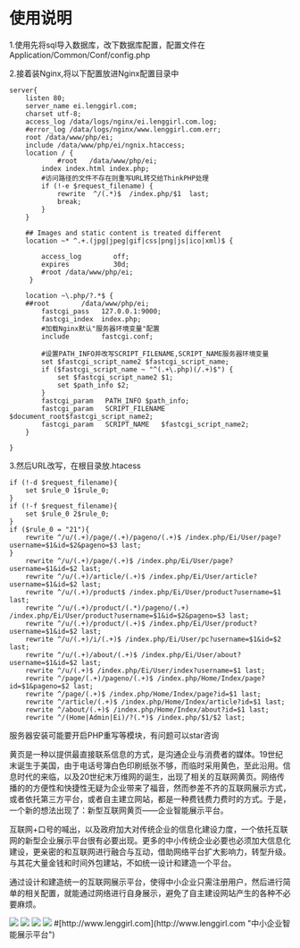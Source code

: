 
# 使用说明
1.使用先将sql导入数据库，改下数据库配置，配置文件在Application/Common/Conf/config.php

2.接着装Nginx,将以下配置放进Nginx配置目录中
```
server{
	listen 80;
	server_name ei.lenggirl.com;
	charset utf-8;
	access_log /data/logs/nginx/ei.lenggirl.com.log;
	#error_log /data/logs/nginx/www.lenggirl.com.err;
	root /data/www/php/ei;
	include /data/www/php/ei/ngnix.htaccess;
	location / {
        	#root   /data/www/php/ei;
		index index.html index.php;
		#访问路径的文件不存在则重写URL转交给ThinkPHP处理
		if (!-e $request_filename) {
			rewrite  ^/(.*)$  /index.php/$1  last;
			break;
		}
	}
	
	## Images and static content is treated different
	location ~* ^.+.(jpg|jpeg|gif|css|png|js|ico|xml)$ {
	
		access_log        off;
		expires           30d;
		#root /data/www/php/ei;
	 }

	location ~\.php/?.*$ {
   	##root        /data/www/php/ei;
        fastcgi_pass   127.0.0.1:9000;
        fastcgi_index  index.php;
        #加载Nginx默认"服务器环境变量"配置
        include        fastcgi.conf;
        
        #设置PATH_INFO并改写SCRIPT_FILENAME,SCRIPT_NAME服务器环境变量
        set $fastcgi_script_name2 $fastcgi_script_name;
        if ($fastcgi_script_name ~ "^(.+\.php)(/.+)$") {
            set $fastcgi_script_name2 $1;
            set $path_info $2;
        }
        fastcgi_param   PATH_INFO $path_info;
        fastcgi_param   SCRIPT_FILENAME   $document_root$fastcgi_script_name2;
        fastcgi_param   SCRIPT_NAME   $fastcgi_script_name2;        
	}

}
```

3.然后URL改写，在根目录放.htacess

```
if (!-d $request_filename){
	set $rule_0 1$rule_0;
}
if (!-f $request_filename){
	set $rule_0 2$rule_0;
}
if ($rule_0 = "21"){
	rewrite ^/u/(.+)/page/(.+)/pageno/(.+)$ /index.php/Ei/User/page?username=$1&id=$2&pageno=$3 last;
}
	rewrite ^/u/(.+)/page/(.+)$ /index.php/Ei/User/page?username=$1&id=$2 last;
	rewrite ^/u/(.+)/article/(.+)$ /index.php/Ei/User/article?username=$1&id=$2 last;
	rewrite ^/u/(.+)/product$ /index.php/Ei/User/product?username=$1 last;
	rewrite ^/u/(.+)/product/(.*)/pageno/(.+) /index.php/Ei/User/product?username=$1&id=$2&pageno=$3 last;
	rewrite ^/u/(.+)/product/(.+)$ /index.php/Ei/User/product?username=$1&id=$2 last;
	rewrite ^/u/(.+)/i/(.+)$ /index.php/Ei/User/pc?username=$1&id=$2 last;
	rewrite ^/u/(.+)/about/(.+)$ /index.php/Ei/User/about?username=$1&id=$2 last;
	rewrite ^/u/(.+)$ /index.php/Ei/User/index?username=$1 last;
	rewrite ^/page/(.+)/pageno/(.+)$ /index.php/Home/Index/page?id=$1&pageno=$2 last;
	rewrite ^/page/(.+)$ /index.php/Home/Index/page?id=$1 last;
	rewrite ^/article/(.+)$ /index.php/Home/Index/article?id=$1 last;
	rewrite ^/about/(.+)$ /index.php/Home/Index/about?id=$1 last;
	rewrite ^/(Home|Admin|Ei)/?(.*)$ /index.php/$1/$2 last;

```

服务器安装可能要开启PHP重写等模块，有问题可以star咨询

<p>黄页是一种以提供最直接联系信息的方式，是沟通企业与消费者的媒体。19世纪末诞生于美国，由于电话号簿白色印刷纸张不够，而临时采用黄色，至此沿用。信息时代的来临，以及20世纪末万维网的诞生，出现了相关的互联网黄页。网络传播的的方便性和快捷性无疑为企业带来了福音，然而参差不齐的互联网展示方式，或者依托第三方平台，或者自主建立网站，都是一种费钱费力费时的方式。于是，一个新的想法出现了：新型互联网黄页——企业智能展示平台。</p>
<p>互联网+口号的喊出，以及政府加大对传统企业的信息化建设力度，一个依托互联网的新型企业展示平台很有必要出现。更多的中小传统企业必要也必须加大信息化建设，更亲密的和互联网进行融合与互动，借助网络平台扩大影响力，转型升级。与其花大量金钱和时间外包建站，不如统一设计和建造一个平台。
</p>
<p>通过设计和建造统一的互联网展示平台，使得中小企业只需注册用户，然后进行简单的相关配置，就能通过网络进行自身展示，避免了自主建设网站产生的各种不必要麻烦。
</p>
<img src='https://raw.githubusercontent.com/hunterhug/ei/master/seem1.jpg' />
<img src='https://raw.githubusercontent.com/hunterhug/ei/master/seem2.jpg' />
<img src='https://raw.githubusercontent.com/hunterhug/ei/master/seem3.jpg' />
<img src='https://raw.githubusercontent.com/hunterhug/ei/master/seem4.jpg' />
#[http://www.lenggirl.com](http://www.lenggirl.com "中小企业智能展示平台")
